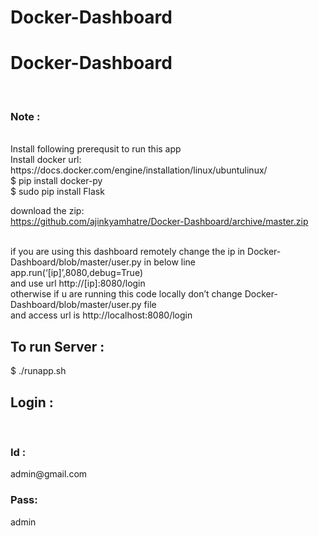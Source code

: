 # Docker-Dashboard
<h1>Docker-Dashboard</h1></br>
<h3>Note :</h3> </br>
Install following prerequsit to run this app
</br>
Install docker url:
</br>
https://docs.docker.com/engine/installation/linux/ubuntulinux/</br>
$ pip install docker-py </br>
$ sudo pip install Flask</br>

download the zip:
</br>
https://github.com/ajinkyamhatre/Docker-Dashboard/archive/master.zip
</br></br>

if you are using this dashboard remotely change the ip in Docker-Dashboard/blob/master/user.py in below line
</br>
app.run(‘<bold>[ip]</bold>’,8080,debug=True)
 </br>
and use url http://<bold>[ip]</bold>:8080/login
</br>
otherwise if u are running this code locally don’t change Docker-Dashboard/blob/master/user.py file
</br>
and access url is <bold>http://localhost:8080/login</bold>
</br>
<h2>To run Server :</h2> $ ./runapp.sh</br>
<h2>Login :</h2></br>
<h3>Id :</h3> admin@gmail.com</br>
<h3>Pass:</h3> admin
</br>
 

 
